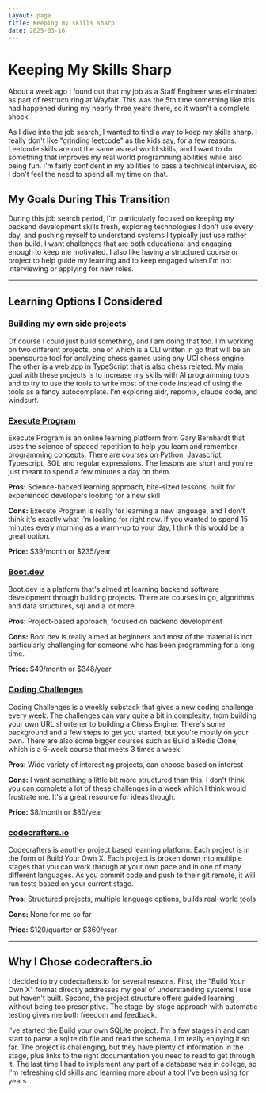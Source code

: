```yaml
---
layout: page
title: Keeping my skills sharp
date: 2025-03-16 
---
```

# Keeping My Skills Sharp

About a week ago I found out that my job as a Staff Engineer was eliminated as part of restructuring at Wayfair. This was the 5th time something like this had happened during my nearly three years there, so it wasn't a complete shock.

As I dive into the job search, I wanted to find a way to keep my skills sharp. I really don't like "grinding leetcode" as the kids say, for a few reasons. Leetcode skills are not the same as real world skills, and I want to do something that improves my real world programming abilities while also being fun. I'm fairly confident in my abilities to pass a technical interview, so I don't feel the need to spend all my time on that.

## My Goals During This Transition

During this job search period, I'm particularly focused on keeping my backend development skills fresh, exploring technologies I don't use every day, and pushing myself to understand systems I typically just use rather than build. I want challenges that are both educational and engaging enough to keep me motivated. I also like having a structured course or project to help guide my learning and to keep engaged when I'm not interviewing or applying for new roles. 

---

## Learning Options I Considered

### Building my own side projects

Of course I could just build something, and I am doing that too. I'm working on two different projects, one of which is a CLI written in go that will be an opensource tool for analyzing chess games using any UCI chess engine. The other is a web app in TypeScript that is also chess related. My main goal with these projects is to increase my skills with AI programming tools and to try to use the tools to write most of the code instead of using the tools as a fancy autocomplete. I'm exploring aidr, repomix, claude code, and windsurf.

### [Execute Program](https://www.executeprogram.com)

Execute Program is an online learning platform from Gary Bernhardt that uses the science of spaced repetition to help you learn and remember programming concepts. There are courses on Python, Javascript, Typescript, SQL and regular expressions. The lessons are short and you're just meant to spend a few minutes a day on them.

**Pros:** Science-backed learning approach, bite-sized lessons, built for experienced developers looking for a new skill

**Cons:** Execute Program is really for learning a new language, and I don't think it's exactly what I'm looking for right now. If you wanted to spend 15 minutes every morning as a warm-up to your day, I think this would be a great option.

**Price:** $39/month or $235/year

### [Boot.dev](https://www.boot.dev)

Boot.dev is a platform that's aimed at learning backend software development through building projects. There are courses in go, algorithms and data structures, sql and a lot more.

**Pros:** Project-based approach, focused on backend development

**Cons:** Boot.dev is really aimed at beginners and most of the material is not particularly challenging for someone who has been programming for a long time.

**Price:** $49/month or $348/year

### [Coding Challenges](https://codingchallenges.substack.com)

Coding Challenges is a weekly substack that gives a new coding challenge every week. The challenges can vary quite a bit in complexity, from building your own URL shortener to building a Chess Engine. There's some background and a few steps to get you started, but you're mostly on your own. There are also some bigger courses such as Build a Redis Clone, which is a 6-week course that meets 3 times a week.

**Pros:** Wide variety of interesting projects, can choose based on interest

**Cons:** I want something a little bit more structured than this. I don't think you can complete a lot of these challenges in a week which I think would frustrate me. It's a great resource for ideas though. 

**Price:** $8/month or $80/year

### [codecrafters.io](https://codecrafters.io)

Codecrafters is another project based learning platform. Each project is in the form of Build Your Own X. Each project is broken down into multiple stages that you can work through at your own pace and in one of many different languages. As you commit code and push to their git remote, it will run tests based on your current stage.

**Pros:** Structured projects, multiple language options, builds real-world tools

**Cons:** None for me so far

**Price:** $120/quarter or $360/year

---

## Why I Chose codecrafters.io

I decided to try codecrafters.io for several reasons. First, the "Build Your Own X" format directly addresses my goal of understanding systems I use but haven't built. Second, the project structure offers guided learning without being too prescriptive. The stage-by-stage approach with automatic testing gives me both freedom and feedback.

I've started the Build your own SQLite project. I'm a few stages in and can start to parse a sqlite db file and read the schema. I'm really enjoying it so far. The project is challenging, but they have plenty of information in the stage, plus links to the right documentation you need to read to get through it. The last time I had to implement any part of a database was in college, so I'm refreshing old skills and learning more about a tool I've been using for years.